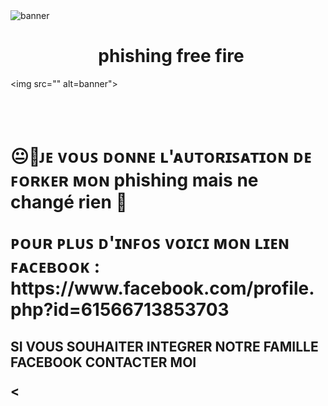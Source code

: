 <img src="https://i.ibb.co/8mMMr2j/image.jpg" alt="banner">
<h1 align="center"><img src="https://i.imgur.com/w9kvKEw.jpeg" width="10px">phishing free fire </h1>

<img src="" alt=banner">
<h1 align="center"><img
src="" width="10px"></h1> 

<p align="center">
<h1 𝗛𝗔𝗖𝗞𝗘𝗥 𝗙𝗔𝗡𝗧𝗢𝗠𝗘>
<p>😐🥃ᴊᴇ ᴠᴏᴜꜱ ᴅᴏɴɴᴇ ʟ'ᴀᴜᴛᴏʀɪꜱᴀᴛɪᴏɴ ᴅᴇ ꜰᴏʀᴋᴇʀ ᴍᴏɴ phishing mais ne changé rien 👾</p>

<P> ᴩᴏᴜʀ ᴩʟᴜꜱ ᴅ'ɪɴꜰᴏꜱ ᴠᴏɪᴄɪ ᴍᴏɴ ʟɪᴇɴ ꜰᴀᴄᴇʙᴏᴏᴋ : https://www.facebook.com/profile.php?id=61566713853703 </p>

<h2 彡𝗚𝗧𝗔く>
<P> SI VOUS SOUHAITER INTEGRER NOTRE FAMILLE FACEBOOK CONTACTER MOI </P>
  
<
